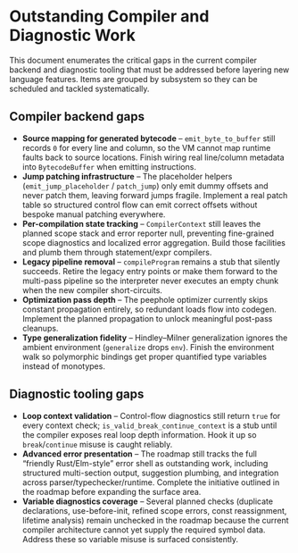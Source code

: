 # Outstanding Compiler and Diagnostic Work

This document enumerates the critical gaps in the current compiler backend and diagnostic tooling that must be addressed before layering new language features. Items are grouped by subsystem so they can be scheduled and tackled systematically.

## Compiler backend gaps
- **Source mapping for generated bytecode** – `emit_byte_to_buffer` still records `0` for every line and column, so the VM cannot map runtime faults back to source locations. Finish wiring real line/column metadata into `BytecodeBuffer` when emitting instructions.
- **Jump patching infrastructure** – The placeholder helpers (`emit_jump_placeholder` / `patch_jump`) only emit dummy offsets and never patch them, leaving forward jumps fragile. Implement a real patch table so structured control flow can emit correct offsets without bespoke manual patching everywhere.
- **Per-compilation state tracking** – `CompilerContext` still leaves the planned scope stack and error reporter null, preventing fine-grained scope diagnostics and localized error aggregation. Build those facilities and plumb them through statement/expr compilers.
- **Legacy pipeline removal** – `compileProgram` remains a stub that silently succeeds. Retire the legacy entry points or make them forward to the multi-pass pipeline so the interpreter never executes an empty chunk when the new compiler short-circuits.
- **Optimization pass depth** – The peephole optimizer currently skips constant propagation entirely, so redundant loads flow into codegen. Implement the planned propagation to unlock meaningful post-pass cleanups.
- **Type generalization fidelity** – Hindley–Milner generalization ignores the ambient environment (`generalize` drops `env`). Finish the environment walk so polymorphic bindings get proper quantified type variables instead of monotypes.

## Diagnostic tooling gaps
- **Loop context validation** – Control-flow diagnostics still return `true` for every context check; `is_valid_break_continue_context` is a stub until the compiler exposes real loop depth information. Hook it up so `break`/`continue` misuse is caught reliably.
- **Advanced error presentation** – The roadmap still tracks the full “friendly Rust/Elm-style” error shell as outstanding work, including structured multi-section output, suggestion plumbing, and integration across parser/typechecker/runtime. Complete the initiative outlined in the roadmap before expanding the surface area.
- **Variable diagnostics coverage** – Several planned checks (duplicate declarations, use-before-init, refined scope errors, const reassignment, lifetime analysis) remain unchecked in the roadmap because the current compiler architecture cannot yet supply the required symbol data. Address these so variable misuse is surfaced consistently.
